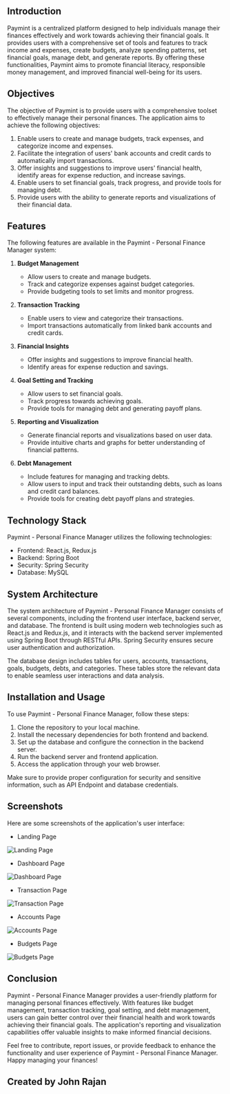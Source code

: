 
## Introduction

Paymint is a centralized platform designed to help individuals manage their finances effectively and work towards achieving their financial goals. It provides users with a comprehensive set of tools and features to track income and expenses, create budgets, analyze spending patterns, set financial goals, manage debt, and generate reports. By offering these functionalities, Paymint aims to promote financial literacy, responsible money management, and improved financial well-being for its users.

## Objectives

The objective of Paymint is to provide users with a comprehensive toolset to effectively manage their personal finances. The application aims to achieve the following objectives:

1. Enable users to create and manage budgets, track expenses, and categorize income and expenses.
2. Facilitate the integration of users' bank accounts and credit cards to automatically import transactions.
3. Offer insights and suggestions to improve users' financial health, identify areas for expense reduction, and increase savings.
4. Enable users to set financial goals, track progress, and provide tools for managing debt.
5. Provide users with the ability to generate reports and visualizations of their financial data.

## Features

The following features are available in the Paymint - Personal Finance Manager system:

1. **Budget Management**
   - Allow users to create and manage budgets.
   - Track and categorize expenses against budget categories.
   - Provide budgeting tools to set limits and monitor progress.

2. **Transaction Tracking**
   - Enable users to view and categorize their transactions.
   - Import transactions automatically from linked bank accounts and credit cards.

3. **Financial Insights**
   - Offer insights and suggestions to improve financial health.
   - Identify areas for expense reduction and savings.

4. **Goal Setting and Tracking**
   - Allow users to set financial goals.
   - Track progress towards achieving goals.
   - Provide tools for managing debt and generating payoff plans.

5. **Reporting and Visualization**
   - Generate financial reports and visualizations based on user data.
   - Provide intuitive charts and graphs for better understanding of financial patterns.

6. **Debt Management**
   - Include features for managing and tracking debts.
   - Allow users to input and track their outstanding debts, such as loans and credit card balances.
   - Provide tools for creating debt payoff plans and strategies.

## Technology Stack

Paymint - Personal Finance Manager utilizes the following technologies:
- Frontend: React.js, Redux.js
- Backend: Spring Boot
- Security: Spring Security
- Database: MySQL

## System Architecture

The system architecture of Paymint - Personal Finance Manager consists of several components, including the frontend user interface, backend server, and database. The frontend is built using modern web technologies such as React.js and Redux.js, and it interacts with the backend server implemented using Spring Boot through RESTful APIs. Spring Security ensures secure user authentication and authorization.

The database design includes tables for users, accounts, transactions, goals, budgets, debts, and categories. These tables store the relevant data to enable seamless user interactions and data analysis.

## Installation and Usage

To use Paymint - Personal Finance Manager, follow these steps:

1. Clone the repository to your local machine.
2. Install the necessary dependencies for both frontend and backend.
3. Set up the database and configure the connection in the backend server.
4. Run the backend server and frontend application.
5. Access the application through your web browser.

Make sure to provide proper configuration for security and sensitive information, such as API Endpoint and database credentials.

## Screenshots

Here are some screenshots of the application's user interface:
- Landing Page
  
![Landing Page](https://raw.githubusercontent.com/UdhayakumarThangavel/paymint-web-app/main/Project%20Doc/Screenshots/landing-page.jpg)
- Dashboard Page
  
![Dashboard Page](https://raw.githubusercontent.com/UdhayakumarThangavel/paymint-web-app/main/Project%20Doc/Screenshots/dashboard-page.jpg)
- Transaction Page
  
![Transaction Page](https://raw.githubusercontent.com/UdhayakumarThangavel/paymint-web-app/main/Project%20Doc/Screenshots/transaction-page.jpg)
- Accounts Page
  
![Accounts Page](https://raw.githubusercontent.com/UdhayakumarThangavel/paymint-web-app/main/Project%20Doc/Screenshots/account-page.jpg)
- Budgets Page
  
![Budgets Page](https://raw.githubusercontent.com/UdhayakumarThangavel/paymint-web-app/main/Project%20Doc/Screenshots/budget-page.jpg)

## Conclusion

Paymint - Personal Finance Manager provides a user-friendly platform for managing personal finances effectively. With features like budget management, transaction tracking, goal setting, and debt management, users can gain better control over their financial health and work towards achieving their financial goals. The application's reporting and visualization capabilities offer valuable insights to make informed financial decisions.

Feel free to contribute, report issues, or provide feedback to enhance the functionality and user experience of Paymint - Personal Finance Manager. Happy managing your finances!

## Created by John Rajan
